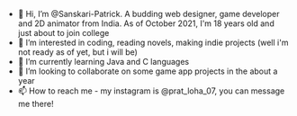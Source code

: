 - 👋 Hi, I’m @Sanskari-Patrick. A budding web designer, game developer and 2D animator from India. As of October 2021, I'm 18 years old and just about to join college
- 👀 I’m interested in coding, reading novels, making indie projects (well i'm not ready as of yet, but i will be)
- 🌱 I’m currently learning Java and C languages
- 💞️ I’m looking to collaborate on some game app projects in the about a year
- 📫 How to reach me - my instagram is @prat_loha_07, you can message me there!

<!---
Sanskari-Patrick/Sanskari-Patrick is a ✨ special ✨ repository because its `README.md` (this file) appears on your GitHub profile.
You can click the Preview link to take a look at your changes.
--->

<!---
Keep updating this once every 1 or 2 weeks for consistency
--->
